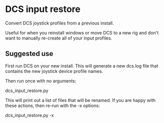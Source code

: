 DCS input restore
==================

Convert DCS joystick profiles from a previous install.

Useful for when you reinstall windows or move DCS to a new rig
and don't want to manually re-create all of your input profiles.

Suggested use
------------------

First run DCS on your new install. This will generate a
new dcs.log file that contains the new joystick device profile
names. 

Then run once with no arguments:

  dcs_input_restore.py

This will print out a list of files that will be renamed.  If you
are happy with these actions, then re-run with the -x options:

  dcs_input_restore.py -x
